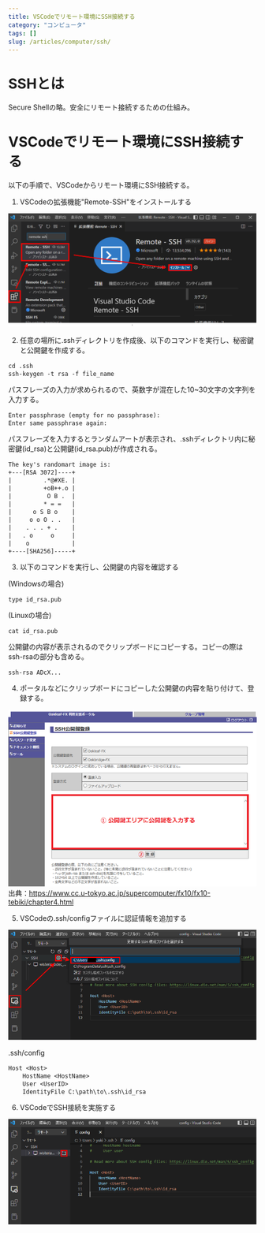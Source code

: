 ```yaml
---
title: VSCodeでリモート環境にSSH接続する
category: "コンピュータ"
tags: []
slug: /articles/computer/ssh/
---
```



# SSHとは
Secure Shellの略。安全にリモート接続するための仕組み。

# VSCodeでリモート環境にSSH接続する
以下の手順で、VSCodeからリモート環境にSSH接続する。

1. VSCodeの拡張機能"Remote-SSH"をインストールする

![拡張機能のインストール](./extension.png)

2. 任意の場所に.sshディレクトリを作成後、以下のコマンドを実行し、秘密鍵と公開鍵を作成する。
```
cd .ssh
ssh-keygen -t rsa -f file_name
```

パスフレーズの入力が求められるので、英数字が混在した10~30文字の文字列を入力する。

```
Enter passphrase (empty for no passphrase):
Enter same passphrase again:
```

パスフレーズを入力するとランダムアートが表示され、.sshディレクトリ内に秘密鍵(id_rsa)と公開鍵(id_rsa.pub)が作成される。

```
The key's randomart image is:
+---[RSA 3072]----+
|         .*@#XE. |
|         +oB++.o |
|          O B .  |
|         * = =   |
|      o S B o    |
|     o o O . .   |
|    . . . + .    |
|   . o     o     |
|    o            |
+----[SHA256]-----+
```

3. 以下のコマンドを実行し、公開鍵の内容を確認する

(Windowsの場合)
```
type id_rsa.pub 
```

(Linuxの場合)
```
cat id_rsa.pub
```

公開鍵の内容が表示されるのでクリップボードにコピーする。コピーの際はssh-rsaの部分も含める。

```
ssh-rsa ADcX...

```

4. ポータルなどにクリップボードにコピーした公開鍵の内容を貼り付けて、登録する。

![公開鍵の登録](./portal.png)
出典：https://www.cc.u-tokyo.ac.jp/supercomputer/fx10/fx10-tebiki/chapter4.html

5. VSCodeの.ssh/configファイルに認証情報を追加する

![ssh-configの編集](./sshconfig.png)

.ssh/config
```
Host <Host>
    HostName <HostName>
    User <UserID>
    IdentityFile C:\path\to\.ssh\id_rsa
```

6. VSCodeでSSH接続を実施する

![VSCodeでSSH接続](./remotein.png)
